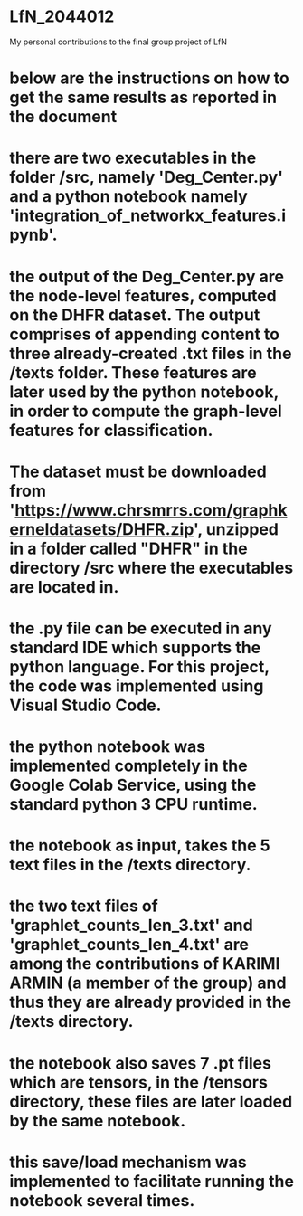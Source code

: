 # LfN_2044012
My personal contributions to the final group project of LfN

# below are the instructions on how to get the same results as reported in the document

# there are two executables in the folder /src, namely 'Deg_Center.py' and a python notebook namely 'integration_of_networkx_features.ipynb'.

# the output of the Deg_Center.py are the node-level features, computed on the DHFR dataset. The output comprises of appending content to three already-created .txt files in the /texts folder. These features are later used by the python notebook, in order to compute the graph-level features for classification.

# The dataset must be downloaded from 'https://www.chrsmrrs.com/graphkerneldatasets/DHFR.zip', unzipped in a folder called "DHFR" in the  directory /src where the executables are located in.

# the .py file can be executed in any standard IDE which supports the python language. For this project, the code was implemented using Visual Studio Code.

# the python notebook was implemented completely in the Google Colab Service, using the standard python 3 CPU runtime.

# the notebook as input, takes the 5 text files in the /texts directory. 

# the two text files of 'graphlet_counts_len_3.txt' and 'graphlet_counts_len_4.txt' are among the contributions of KARIMI ARMIN (a member of the group) and thus they are already provided in the /texts directory.

# the notebook also saves 7 .pt files which are tensors, in the /tensors directory, these files are later loaded by the same notebook.

# this save/load mechanism was implemented to facilitate running the notebook several times.

